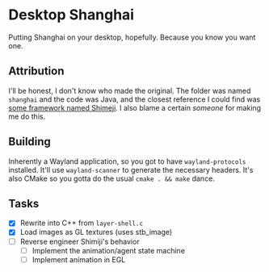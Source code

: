 # Desktop Shanghai
Putting Shanghai on your desktop, hopefully.
Because you know you want one.

## Attribution
I'll be honest, I don't know who made the original.
The folder was named `shanghai` and the code was Java, and the closest reference I could find was [some framework named Shimeji](https://web.archive.org/web/20160715043803/http://www.group-finity.com/Shimeji/).
I also blame a certain *someone* for making me do this.

## Building
Inherently a Wayland application, so you got to have `wayland-protocols` installed. It'll use `wayland-scanner` to generate the necessary headers.
It's also CMake so you gotta do the usual `cmake . && make` dance.

## Tasks
- [x] Rewrite into C++ from `layer-shell.c`
- [x] Load images as GL textures (uses stb_image)
- [ ] Reverse engineer Shimiji's behavior
  - [ ] Implement the animation/agent state machine
  - [ ] Implement animation in EGL
